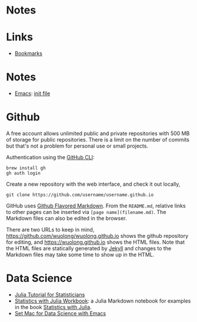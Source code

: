 Notes
=====

# Links

- [Bookmarks](./bookmarks.md)

# Notes

- [Emacs](./emacs.md): [init file](./emacs-init.md)

# Github

A free account allows unlimited public and private repositories with 500 MB of storage for public repositories. There is a limit on the number of commits but that's not a problem for personal use or small projects.

Authentication using the [GitHub CLI](https://docs.github.com/en/github-cli/github-cli/quickstart): 

``` shell
brew install gh
gh auth login
```

Create a new repository with the web interface, and check it out locally,

``` shell
git clone https://github.com/username/username.github.io 
```

GitHub uses [Github Flavored Markdown](https://github.github.com/gfm/). From the `README.md`, relative links to other pages can be inserted via `[page name](filename.md)`. The Markdown files can also be edited in the browser.

There are two URLs to keep in mind, https://github.com/wuolong/wuolong.github.io shows the github repository for
editing, and https://wuolong.github.io shows the HTML files. Note that the HTML files are statically generated by
[Jekyll](https://jekyllrb.com) and changes to the Markdown files may take some time to show up in the HTML.

# Data Science

- [Julia Tutorial for Statisticians](./notes/juliar.html)
- [Statistics with Julia Workbook](./notes/statjulia.md): a Julia Markdown notebook for examples in the book [Statistics with Julia](<https://statisticswithjulia.org>).
- [Set Mac for Data Science with Emacs](mac-emacs-data.md)


